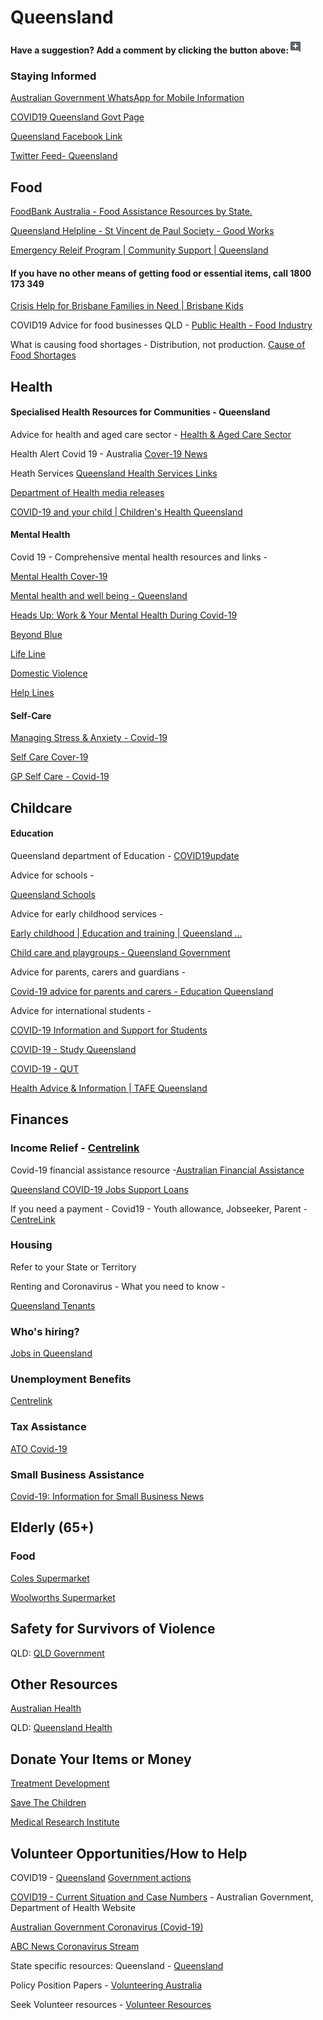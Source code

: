# Queensland

**Have a suggestion? Add a comment by clicking the button above:**![](../.gitbook/assets/0%20%288%29.png)

### Staying Informed

[Australian Government WhatsApp for Mobile Information](http://aus.gov.au/whatsapp)

[COVID19 Queensland Govt Page](https://www.covid19.qld.gov.au/)

[Queensland Facebook Link](https://smartjobs.qld.gov.au/jobtools/jncustomsearch.jobsearch?in_organid=14904)

[Twitter Feed- Queensland](https://twitter.com/healthgovau)

## Food

[FoodBank Australia - Food Assistance Resources by State.](https://www.foodbank.org.au/homepage/who-we-help/individuals/?state=wa)

[Queensland Helpline - St Vincent de Paul Society - Good Works](https://www.vinnies.org.au/page/Find_Help/QLD/Services/Brisbane_Helpline/)

[Emergency Releif Program \| Community Support \| Queensland](https://www.qld.gov.au/community/cost-of-living-support/emergency-relief-program)

#### **If you have no other means of getting food or essential items, call 1800 173 349**

[Crisis Help for Brisbane Families in Need \| Brisbane Kids](https://www.brisbanekids.com.au/crisis-help-brisbane-families-need/)

COVID19 Advice for food businesses QLD - [Public Health - Food Industry](https://www.safefood.qld.gov.au/newsroom/covid-19-advice-for-food-businesses/)

What is causing food shortages - Distribution, not production. [Cause of Food Shortages](https://www.abc.net.au/news/2020-03-19/coronavirus-distribution-problems-for-supermarket-suppliers/12066684)

## Health

#### Specialised Health Resources for Communities - **Queensland**

Advice for health and aged care sector - [Health & Aged Care Sector](https://www.health.gov.au/news/health-alerts/novel-coronavirus-2019-ncov-health-alert/coronavirus-covid-19-advice-for-the-health-and-aged-care-sector)

Health Alert Covid 19 - Australia [Cover-19 News](https://www.health.gov.au/news/health-alerts/novel-coronavirus-2019-ncov-health-alert)

Heath Services [Queensland Health Services Links](https://www.health.qld.gov.au/)

[Department of Health media releases](https://www.health.qld.gov.au/news-events/doh-media-releases)

[COVID-19 and your child \| Children's Health Queensland](https://www.childrens.health.qld.gov.au/covid-19/)

#### Mental Health

Covid 19 - Comprehensive mental health resources and links -

[Mental Health Cover-19](https://www.phoenixaustralia.org/coronavirus-covid-19/)

[Mental health and well being - Queensland](https://www.qld.gov.au/health/mental-health)

[Heads Up: Work & Your Mental Health During Covid-19](https://www.headsup.org.au/your-mental-health/work-and-your-mental-health-during-the-coronavirus-outbreak?fbclid=IwAR3U2c0c9u7gJUYTu0naeDoKC9vT2luyinfD2Sg0cl96-Yl-Pk8fQnt8Jf8)

[Beyond Blue](https://www.beyondblue.org.au/)

[Life Line](https://www.lifeline.org.au/)

[Domestic Violence](http://whiteribbon.org.au/)

[Help Lines](https://www.qld.gov.au/community/getting-support-health-social-issue/support-victims-abuse/domestic-family-violence/helplines)

#### Self-Care

[Managing Stress & Anxiety - Covid-19](https://services.unimelb.edu.au/counsel/resources/wellbeing/coronavirus-covid-19-managing-stress-and-anxiety)

[Self Care Cover-19](https://www.orygen.org.au/About/Responding-to-the-COVID-19-outbreak/For-young-people-and-families/Self-care-during-the-COVID-19-outbreak)

[GP Self Care - Covid-19](https://westvicphn.com.au/about-us/latest-news/self-care-for-gps-in-the-time-of-covid-19/)

## Childcare

#### Education

Queensland department of Education - [COVID19update](https://qed.qld.gov.au/about-us/news-and-media/novel-coronavirus)

Advice for schools -

[Queensland Schools](https://qed.qld.gov.au/about-us/news-and-media/novel-coronavirus)

Advice for early childhood services -

[Early childhood \| Education and training \| Queensland …](https://www.qld.gov.au/education/earlychildhood)

[Child care and playgroups - Queensland Government](https://www.qld.gov.au/families/babies/childcare)

Advice for parents, carers and guardians -

[Covid-19 advice for parents and carers - Education Queensland](https://education.qld.gov.au/student/Documents/coronavirus-fact-sheet-for-parents-and-carers.PDF)

Advice for international students -

[COVID-19 Information and Support for Students](https://www.choosebrisbane.com.au/study/covid-19-information)

[COVID-19 - Study Queensland](https://www.studyqueensland.qld.gov.au/Live/Student-Support/Information-COVID-19)

[COVID-19 - QUT](https://www.qut.edu.au/additional/coronavirus)

[Health Advice & Information \| TAFE Queensland](https://tafeqld.edu.au/current-students/health-advice.html)

## Finances

### Income Relief - [Centrelink](https://www.centrelink.gov.au/)

Covid-19 financial assistance resource -[Australian Financial Assistance](https://moneysmart.gov.au/covid-19-financial-assistance)

[Queensland COVID-19 Jobs Support Loans](http://www.qrida.qld.gov.au/current-programs/covid-19-business-support/queensland-covid19-jobs-support-scheme)

If you need a payment - Covid19 - Youth allowance, Jobseeker, Parent - [CentreLink](https://www.servicesaustralia.gov.au/individuals/subjects/affected-coronavirus-covid-19/if-you-need-payment-coronavirus-covid-19)

### Housing

Refer to your State or Territory

Renting and Coronavirus - What you need to know -

[Queensland Tenants](https://tenantsqld.org.au/coronavirus-covid-19-information-2/)

### Who's hiring?

[Jobs in Queensland](https://smartjobs.qld.gov.au/jobtools/jncustomsearch.jobsearch?in_organid=14904)

### Unemployment Benefits

[Centrelink](https://www.centrelink.gov.au/)

### Tax Assistance

[ATO Covid-19](https://www.ato.gov.au/individuals/dealing-with-disasters/in-detail/specific-disasters/covid-19/)

### Small Business Assistance

[Covid-19: Information for Small Business News](http://www.ato.gov.au/)

## Elderly \(65+\)

### Food

[Coles Supermarket](https://www.coles.com.au/customernotice)

[Woolworths Supermarket](https://www.woolworthsgroup.com.au/page/media/Latest_News/woolworths-to-introduce-a-dedicated-shopping-hour-for-the-elderly-and-people-with-disability/)

## Safety for Survivors of Violence

QLD: [QLD Government](https://www.qld.gov.au/community/getting-support-health-social-issue/support-victims-abuse/domestic-family-violence/helplines)

## Other Resources

[Australian Health](https://www.health.gov.au/resources/collections/novel-coronavirus-2019-ncov-resources)

QLD: [Queensland Health](https://www.qld.gov.au/health/conditions/health-alerts/coronavirus-covid-19)

## Donate Your Items or Money

[Treatment Development](https://www.rbwhfoundation.com.au/coronavirus-action-fund/)

[Save The Children](https://www.savethechildren.org.au/donate/more-ways-to-give/current-appeals/covid-19-crisis)

[Medical Research Institute](https://www.qimrberghofer.edu.au/coronavirus-donate/)

## Volunteer Opportunities/How to Help

COVID19 - [Queensland](https://www.covid19.qld.gov.au/government-actions) [Government actions](https://www.covid19.qld.gov.au/government-actions)

[COVID19 - Current Situation and Case Numbers](https://www.health.gov.au/news/health-alerts/novel-coronavirus-2019-ncov-health-alert/coronavirus-covid-19-current-situation-and-case-numbers) - Australian Government, Department of Health Website

[Australian Government Coronavirus \(Covid-19\)](https://www.australia.gov.au/?fbclid=IwAR1COwNeE_R1-IIlGFaLPFu0RQLDmefFrwvkTtD3pJpRNKxzLAA2WsrZ6VY)

[ABC News Coronavirus Stream](https://www.abc.net.au/news/story-streams/coronavirus/)

State specific resources: Queensland - [Queensland](https://www.qld.gov.au/health/conditions/health-alerts/coronavirus-covid-19)

Policy Position Papers - [Volunteering Australia](https://www.volunteeringaustralia.org/volunteering-and-covid-19/#/)

Seek Volunteer resources - [Volunteer Resources](https://www.volunteer.com.au/covid-19-update)

